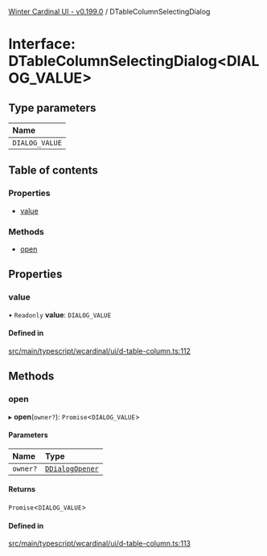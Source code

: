 [Winter Cardinal UI - v0.199.0](../index.md) / DTableColumnSelectingDialog

# Interface: DTableColumnSelectingDialog<DIALOG_VALUE\>

## Type parameters

| Name |
| :------ |
| `DIALOG_VALUE` |

## Table of contents

### Properties

- [value](DTableColumnSelectingDialog.md#value)

### Methods

- [open](DTableColumnSelectingDialog.md#open)

## Properties

### value

• `Readonly` **value**: `DIALOG_VALUE`

#### Defined in

[src/main/typescript/wcardinal/ui/d-table-column.ts:112](https://github.com/winter-cardinal/winter-cardinal-ui/blob/v0.199.0/src/main/typescript/wcardinal/ui/d-table-column.ts#L112)

## Methods

### open

▸ **open**(`owner?`): `Promise`<`DIALOG_VALUE`\>

#### Parameters

| Name | Type |
| :------ | :------ |
| `owner?` | [`DDialogOpener`](DDialogOpener.md) |

#### Returns

`Promise`<`DIALOG_VALUE`\>

#### Defined in

[src/main/typescript/wcardinal/ui/d-table-column.ts:113](https://github.com/winter-cardinal/winter-cardinal-ui/blob/v0.199.0/src/main/typescript/wcardinal/ui/d-table-column.ts#L113)
